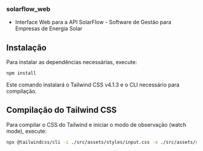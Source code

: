 ### solarflow_web

- Interface Web para a API SolarFlow - Software de Gestão para Empresas de Energia Solar

## Instalação

Para instalar as dependências necessárias, execute:

```bash
npm install
```

Este comando instalará o Tailwind CSS v4.1.3 e o CLI necessário para compilação.

## Compilação do Tailwind CSS

Para compilar o CSS do Tailwind e iniciar o modo de observação (watch mode), execute:

```bash
npx @tailwindcss/cli -i ./src/assets/styles/input.css -o ./src/assets/styles/output.css --watch --minify
```